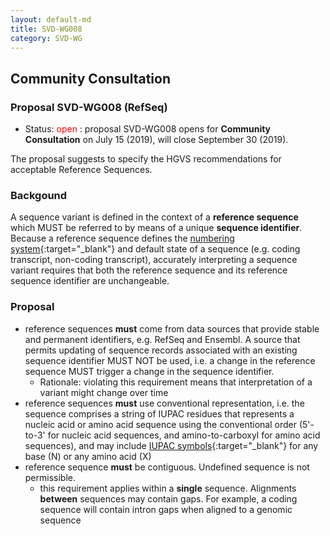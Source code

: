 ```yaml
---
layout: default-md
title: SVD-WG008
category: SVD-WG
---
```


## Community Consultation

### Proposal SVD-WG008 (RefSeq)

*	Status: <font color="red">open</font>
	:	proposal SVD-WG008 opens for **Community Consultation** on July 15 (2019), will close September 30 (2019). 

The proposal suggests to specify the HGVS recommendations for acceptable Reference Sequences.

### Backgound

A sequence variant is defined in the context of a **reference sequence** which MUST be referred to by means of a unique **sequence identifier**. Because a reference sequence defines the [numbering system](http://varnomen.hgvs.org/bg-material/numbering/){:target="\_blank"} and default state of a sequence (e.g. coding transcript, non-coding transcript), accurately interpreting a sequence variant requires that both the reference sequence and its reference sequence identifier are unchangeable.

### Proposal

*	reference sequences **must** come from data sources that provide stable and permanent identifiers, e.g. RefSeq and Ensembl. A source that permits updating of sequence records associated with an existing sequence identifier MUST NOT be used, i.e. a change in the reference sequence MUST trigger a change in the sequence identifier.
	*	Rationale: violating this requirement means that interpretation of a variant might change over time
*	reference sequences **must** use conventional representation, i.e. the sequence comprises a string of IUPAC residues that represents a nucleic acid or amino acid sequence using the conventional order (5'-to-3' for nucleic acid sequences, and amino-to-carboxyl for amino acid sequences), and may include [IUPAC symbols](http://http://varnomen.hgvs.org/bg-material/standards/){:target="\_blank"} for any base (N) or any amino acid (X)
*	reference sequence **must** be contiguous. Undefined sequence is not permissible.
	*	this requirement applies within a **single** sequence. Alignments **between** sequences may contain gaps. For example, a coding sequence will contain intron gaps when aligned to a genomic sequence
